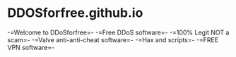# DDOSforfree.github.io

 -=Welcome to DDoSforfree=-
 -=Free DDoS software=-
 -=100% Legit NOT a scam=-
 -=Valve anti-anti-cheat software=-
 -=Hax and scripts=-
 -=FREE VPN software=-
